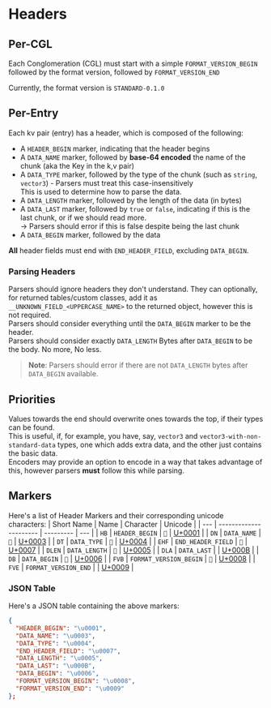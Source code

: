 # Headers

## Per-CGL

Each Conglomeration (CGL) must start with a simple `FORMAT_VERSION_BEGIN` followed by the format version, followed by `FORMAT_VERSION_END`

Currently, the format version is `STANDARD-0.1.0`

## Per-Entry

Each kv pair (entry) has a header, which is composed of the following:

- A `HEADER_BEGIN` marker, indicating that the header begins
- A `DATA_NAME` marker, followed by **base-64 encoded** the name of the chunk (aka the Key in the k,v pair)
- A `DATA_TYPE` marker, followed by the type of the chunk (such as `string`, `vector3`) - Parsers must treat this case-insensitively<br/>This is used to determine how to parse the data.
- A `DATA_LENGTH` marker, followed by the length of the data (in bytes)
- A `DATA_LAST` marker, followed by `true` or `false`, indicating if this is the last chunk, or if we should read more.<br/>-> Parsers should error if this is false despite being the last chunk
- A `DATA_BEGIN` marker, followed by the data

**All** header fields must end with `END_HEADER_FIELD`, excluding `DATA_BEGIN`.

### Parsing Headers

Parsers should ignore headers they don't understand. They can optionally, for returned tables/custom classes, add it as `__UNKNOWN_FIELD_<UPPERCASE_NAME>` to the returned object, however this is not required.<br/>
Parsers should consider everything until the `DATA_BEGIN` marker to be the header.<br/>
Parsers should consider exactly `DATA_LENGTH` Bytes after `DATA_BEGIN` to be the body. No more, No less.

> **Note**: Parsers should error if there are not `DATA_LENGTH` bytes after `DATA_BEGIN` available.

## Priorities

Values towards the end should overwrite ones towards the top, if their types can be found.<br/>
This is useful, if, for example, you have, say, `vector3` and `vector3-with-non-standard-data` types, one which adds extra data, and the other just contains the basic data.<br/>
Encoders may provide an option to encode in a way that takes advantage of this, however parsers **must** follow this while parsing.

## Markers

Here's a list of Header Markers and their corresponding unicode characters:
| Short Name | Name | Character | Unicode |
| --- | ---------------------- | --------- | --- |
| `HB` | `HEADER_BEGIN` | `` | [U+0001](https://unicode-table.com/en/0001/) |
| `DN` <!-- no, not Deez Nuts --> | `DATA_NAME` | `` | [U+0003](https://unicode-table.com/en/0003/) |
| `DT` | `DATA_TYPE` | `` | [U+0004](https://unicode-table.com/en/0004/) |
| `EHF` | `END_HEADER_FIELD` | `` | [U+0007](https://unicode-table.com/en/0007/) |
| `DLEN` | `DATA_LENGTH` | `` | [U+0005](https://unicode-table.com/en/0005/) |
| `DLA` | `DATA_LAST` | | [U+000B](https://unicode-table.com/en/000B/) |
| `DB` <!-- Deutsche Bahn, now in a data standard --> | `DATA_BEGIN` | `` | [U+0006](https://unicode-table.com/en/0006/) |
| `FVB` | `FORMAT_VERSION_BEGIN` | `` | [U+0008](https://unicode-table.com/en/0008/) |
| `FVE` | `FORMAT_VERSION_END` | | [U+0009](https://unicode-table.com/en/0009/) |

### JSON Table

Here's a JSON table containing the above markers:

```json
{
  "HEADER_BEGIN": "\u0001",
  "DATA_NAME": "\u0003",
  "DATA_TYPE": "\u0004",
  "END_HEADER_FIELD": "\u0007",
  "DATA_LENGTH": "\u0005",
  "DATA_LAST": "\u000B",
  "DATA_BEGIN": "\u0006",
  "FORMAT_VERSION_BEGIN": "\u0008",
  "FORMAT_VERSION_END": "\u0009"
};
```
